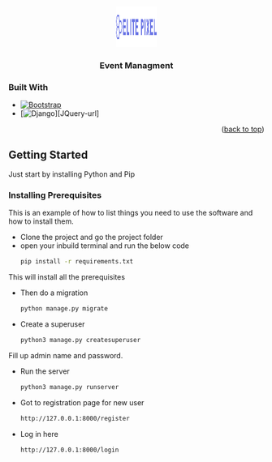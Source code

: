 <div align="center">
  <a href="https://github.com/tejas100/Event_Management">
    <img src="static/assets/img/brand/blue.png" alt="Logo" width="80" height="80">
  </a>

  <h3 align="center">Event Managment</h3>
</div>


### Built With

* [![Bootstrap][Bootstrap.com]][Bootstrap-url]
* [![Django][djangoproject.com]][JQuery-url]

<p align="right">(<a href="#readme-top">back to top</a>)</p>


<!-- GETTING STARTED -->
## Getting Started

Just start by installing Python and Pip

### Installing Prerequisites

This is an example of how to list things you need to use the software and how to install them.
* Clone the project and go the project folder
* open your inbuild terminal and run the below code
  ```sh
  pip install -r requirements.txt
  ```

This will install all the prerequisites

* Then do a migration
  ```sh
  python manage.py migrate
  ```

* Create a superuser
  ```sh
  python3 manage.py createsuperuser
  ```

Fill up admin name and password.

* Run the server 
  ```sh
  python3 manage.py runserver
  ```

* Got to registration page for new user
  ```sh
  http://127.0.0.1:8000/register
  ```

* Log in here
  ```sh
  http://127.0.0.1:8000/login
  ```

[djangoproject.com]: https://static.djangoproject.com/img/badges/djangomade124x25.gif
[Bootstrap-url]: https://www.djangoproject.com/


[Bootstrap.com]: https://img.shields.io/badge/Bootstrap-563D7C?style=for-the-badge&logo=bootstrap&logoColor=white
[Bootstrap-url]: https://getbootstrap.com